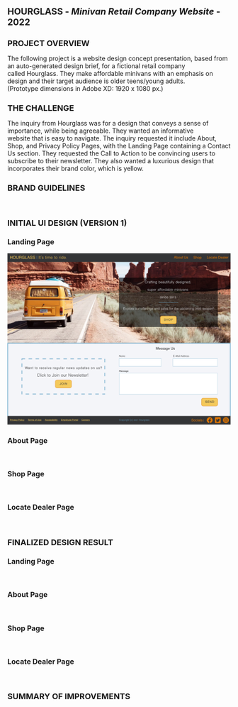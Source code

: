 <h1 style="font-size: 20px">HOURGLASS - <i>Minivan Retail Company Website</i> - 2022</h1>

<h2 style="font-size: 18px">PROJECT OVERVIEW</h2>

The following project is a website design concept presentation, based from an auto-generated design brief, for a fictional retail company called Hourglass. They make affordable minivans with an emphasis on design and their target audience is older teens/young adults. (Prototype dimensions in Adobe XD: 1920 x 1080 px.)

<h2 style="font-size: 18px">THE CHALLENGE</h2>

The inquiry from Hourglass was for a design that conveys a sense of importance, while being agreeable. They wanted an informative website that is easy to navigate. The inquiry requested it include About, Shop, and Privacy Policy Pages, with the Landing Page containing a Contact Us section. They requested the Call to Action to be convincing users to subscribe to their newsletter. They also wanted a luxurious design that incorporates their brand color, which is yellow.

<h2 style="font-size: 18px">BRAND GUIDELINES</h2>

<div align="center">
  <img src="">
  <img src="">
</div>

<h2 style="font-size: 18px">INITIAL UI DESIGN (VERSION 1)</h2>

<h3 style="font-size: 16px">Landing Page</h3>

<div align="center">
  <img src="Web -- Landing Page - Post-Animation.png">
</div>

<h3 style="font-size: 16px">About Page</h3>

<div align="center">
  <img src="">
</div>

<h3 style="font-size: 16px">Shop Page</h3>

<div align="center">
  <img src="">
</div>

<h3 style="font-size: 16px">Locate Dealer Page</h3>

<div align="center">
  <img src="">
</div>

<!--The above is my completed (version 1) clickable, high-fidelity wireframe prototype personally created in Adobe XD based on the fictional client's request, design structures used in real vehicle retailers' websites, and user experience (UX) design standards and guidelines. *Prototype contains "Lorem Ipsums" taking the place of an actual body of content a real client would have written. Images were taken from resources such as Unsplash, Pexels, Shutterstock, etc.-->

<!--Once I made my v. 1 prototype, I uploaded it to a website creators use for finding real volunteers to test their interface designs to gain insights on moving forward with re-designing an improved, finalized project. I commissioned a minimum of 20 testers, male and female, between the ages of 18 to 65, to test the mission of moving from the starting point at the Landing Page, to the ending point at the Schedule Test Drive Page. Below are the quantitative test results.-->

<!--Below are the polled opinions testers selected regarding the difficulty level of the mission and the visual design/layout of the interface after the user completes the whole mission and views the other pages unrelated to the mission, such as the About Us and Locate Dealer pages. *Due to the technical limitations of the testing website, users were not able to view elements that involved animations/movement.-->

<!--I found from these results that almost all of the testers left with a positive impression. When asked on the prototype's strengths, testers mostly commented on its ease of use, intuitiveness, cleanness of design, and logical flow of information. Testers did not offer much in the way of commenting on the prototype's weaknesses, but what I've gathered from those responses, the prototype could stand to be more dynamic and modernized aesthetically.

Commonly written suggestions given by testers when asked to view the prototype page by page included:

*Incorporating more color variety
*Decreasing number of vehicle description boxes on each Shop Page
*Reducing amounts of text to de-clutter Shop, About Us, & Privacy Policy Pages
*Improving the map design on Locate Dealer Page
*Changing "Shop" to "Find a Vehicle", as that phrase better fits user flow's end destination
*Improving design of Landing Page's hero box so it's more eye-catching-->

<h2 style="font-size: 18px">FINALIZED DESIGN RESULT</h2>

<h3 style="font-size: 16px">Landing Page</h3>

<div align="center">
  <img src="">
</div>

<h3 style="font-size: 16px">About Page</h3>

<div align="center">
  <img src="">
</div>

<h3 style="font-size: 16px">Shop Page</h3>

<div align="center">
  <img src="">
</div>

<h3 style="font-size: 16px">Locate Dealer Page</h3>

<div align="center">
  <img src="">
</div>

<!--Reflecting on the input received from my testers, and returning to version 1 after several weeks since its completion with a renewed perspective, I created this finalized version.-->

<h2 style="font-size: 18px">SUMMARY OF IMPROVEMENTS​​​​​​​</h2>

<!--This project opened my eyes to the importance of "breathing room" more than anything. Upon re-navigating through the user flow of my version 1 and then doing the same with this version, I realize how much more visually pleasing the prototype is, now that sections of text have been decreased in volume, unnecessary details have been omitted, and elements are now spread further out from each other in general.

I enjoyed the process of imagining and creating a sleek looking pinpoint icon to go with the new and more logical map image, which better indicates the dealerships' locations. A major improvement idea I realized and implemented for the Schedule Test Drive Page was replacing some of the questions with an interactive calendar element to allow the user to schedule the test drive themselves. I feel these two particular changes, among others, helped establish my project as more realistic to how websites function and present information today.-->
